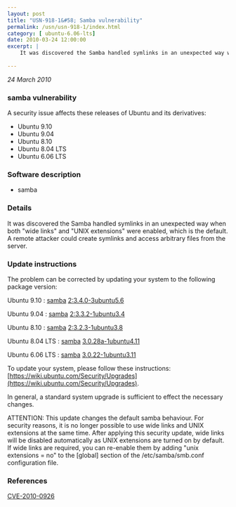 ```yaml
---
layout: post
title: "USN-918-1&#58; Samba vulnerability"
permalink: /usn/usn-918-1/index.html
category: [ ubuntu-6.06-lts]
date: 2010-03-24 12:00:00
excerpt: |
    It was discovered the Samba handled symlinks in an unexpected way when both &quot;wide links&quot; and &quot;UNIX extensions&quot; were enabled, which is the default. A remote attacker could create symlinks and access arbitrary files from the server. 
    
--- 
```

 
 

*24 March 2010*

### samba vulnerability

A security issue affects these releases of Ubuntu and its derivatives:

* Ubuntu 9.10
* Ubuntu 9.04
* Ubuntu 8.10
* Ubuntu 8.04 LTS
* Ubuntu 6.06 LTS

### Software description

* samba 

### Details

It was discovered the Samba handled symlinks in an unexpected way when both &quot;wide links&quot; and &quot;UNIX extensions&quot; were enabled, which is the default. A remote attacker could create symlinks and access arbitrary files from the server. 

### Update instructions

The problem can be corrected by updating your system to the following package version:

Ubuntu 9.10
 : [samba](https://launchpad.net/ubuntu/+source/samba) <span> [2:3.4.0-3ubuntu5.6](https://launchpad.net/ubuntu/+source/samba/2:3.4.0-3ubuntu5.6) </span> 

Ubuntu 9.04
 : [samba](https://launchpad.net/ubuntu/+source/samba) <span> [2:3.3.2-1ubuntu3.4](https://launchpad.net/ubuntu/+source/samba/2:3.3.2-1ubuntu3.4) </span> 

Ubuntu 8.10
 : [samba](https://launchpad.net/ubuntu/+source/samba) <span> [2:3.2.3-1ubuntu3.8](https://launchpad.net/ubuntu/+source/samba/2:3.2.3-1ubuntu3.8) </span> 

Ubuntu 8.04 LTS
 : [samba](https://launchpad.net/ubuntu/+source/samba) <span> [3.0.28a-1ubuntu4.11](https://launchpad.net/ubuntu/+source/samba/3.0.28a-1ubuntu4.11) </span> 

Ubuntu 6.06 LTS
 : [samba](https://launchpad.net/ubuntu/+source/samba) <span> [3.0.22-1ubuntu3.11](https://launchpad.net/ubuntu/+source/samba/3.0.22-1ubuntu3.11) </span> 

To update your system, please follow these instructions: [https://wiki.ubuntu.com/Security/Upgrades](https://wiki.ubuntu.com/Security/Upgrades).

In general, a standard system upgrade is sufficient to effect the necessary changes.

ATTENTION: This update changes the default samba behaviour. For security reasons, it is no longer possible to use wide links and UNIX extensions at the same time. After applying this security update, wide links will be disabled automatically as UNIX extensions are turned on by default. If wide links are required, you can re-enable them by adding &quot;unix extensions = no&quot; to the [global] section of the /etc/samba/smb.conf configuration file. 

### References

 
 [CVE-2010-0926](http://people.ubuntu.com/~ubuntu-security/cve/CVE-2010-0926)
 

